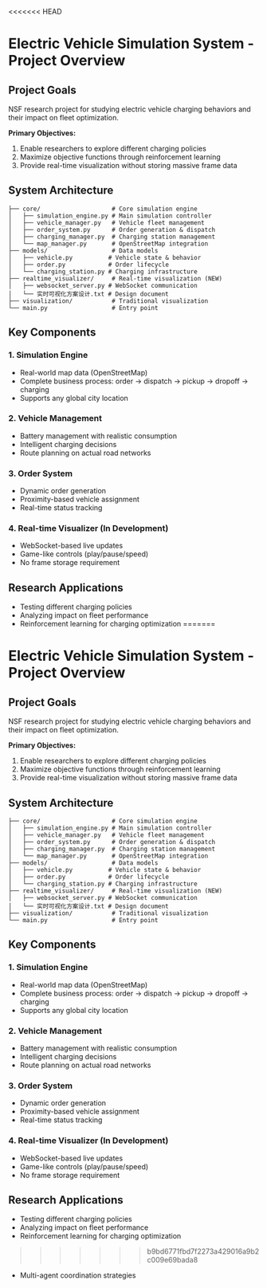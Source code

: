 <<<<<<< HEAD
# Electric Vehicle Simulation System - Project Overview

## Project Goals
NSF research project for studying electric vehicle charging behaviors and their impact on fleet optimization.

**Primary Objectives:**
1. Enable researchers to explore different charging policies
2. Maximize objective functions through reinforcement learning
3. Provide real-time visualization without storing massive frame data

## System Architecture

```
├── core/                    # Core simulation engine
│   ├── simulation_engine.py # Main simulation controller
│   ├── vehicle_manager.py   # Vehicle fleet management
│   ├── order_system.py      # Order generation & dispatch
│   ├── charging_manager.py  # Charging station management
│   └── map_manager.py       # OpenStreetMap integration
├── models/                  # Data models
│   ├── vehicle.py          # Vehicle state & behavior
│   ├── order.py            # Order lifecycle
│   └── charging_station.py # Charging infrastructure
├── realtime_visualizer/     # Real-time visualization (NEW)
│   ├── websocket_server.py # WebSocket communication
│   └── 实时可视化方案设计.txt # Design document
├── visualization/           # Traditional visualization
└── main.py                  # Entry point
```

## Key Components

### 1. Simulation Engine
- Real-world map data (OpenStreetMap)
- Complete business process: order → dispatch → pickup → dropoff → charging
- Supports any global city location

### 2. Vehicle Management
- Battery management with realistic consumption
- Intelligent charging decisions
- Route planning on actual road networks

### 3. Order System
- Dynamic order generation
- Proximity-based vehicle assignment
- Real-time status tracking

### 4. Real-time Visualizer (In Development)
- WebSocket-based live updates
- Game-like controls (play/pause/speed)
- No frame storage requirement

## Research Applications
- Testing different charging policies
- Analyzing impact on fleet performance
- Reinforcement learning for charging optimization
=======
# Electric Vehicle Simulation System - Project Overview

## Project Goals
NSF research project for studying electric vehicle charging behaviors and their impact on fleet optimization.

**Primary Objectives:**
1. Enable researchers to explore different charging policies
2. Maximize objective functions through reinforcement learning
3. Provide real-time visualization without storing massive frame data

## System Architecture

```
├── core/                    # Core simulation engine
│   ├── simulation_engine.py # Main simulation controller
│   ├── vehicle_manager.py   # Vehicle fleet management
│   ├── order_system.py      # Order generation & dispatch
│   ├── charging_manager.py  # Charging station management
│   └── map_manager.py       # OpenStreetMap integration
├── models/                  # Data models
│   ├── vehicle.py          # Vehicle state & behavior
│   ├── order.py            # Order lifecycle
│   └── charging_station.py # Charging infrastructure
├── realtime_visualizer/     # Real-time visualization (NEW)
│   ├── websocket_server.py # WebSocket communication
│   └── 实时可视化方案设计.txt # Design document
├── visualization/           # Traditional visualization
└── main.py                  # Entry point
```

## Key Components

### 1. Simulation Engine
- Real-world map data (OpenStreetMap)
- Complete business process: order → dispatch → pickup → dropoff → charging
- Supports any global city location

### 2. Vehicle Management
- Battery management with realistic consumption
- Intelligent charging decisions
- Route planning on actual road networks

### 3. Order System
- Dynamic order generation
- Proximity-based vehicle assignment
- Real-time status tracking

### 4. Real-time Visualizer (In Development)
- WebSocket-based live updates
- Game-like controls (play/pause/speed)
- No frame storage requirement

## Research Applications
- Testing different charging policies
- Analyzing impact on fleet performance
- Reinforcement learning for charging optimization
>>>>>>> b9bd6771fbd7f2273a429016a9b2c009e69bada8
- Multi-agent coordination strategies 